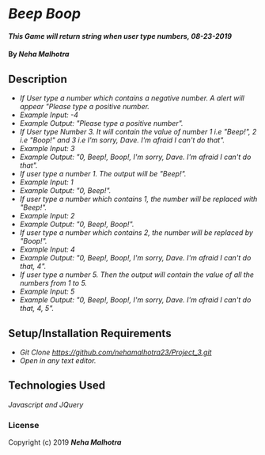 # _Beep Boop_

#### _This Game will return string when user type numbers, 08-23-2019_

#### By _*Neha Malhotra*_

## Description
* _If User type a number which contains a negative number. A alert will appear "Please type a positive number._
* _Example Input: -4_
* _Example Output: "Please type a positive number"._
* _If User type Number 3. It will contain the value of number 1 i.e "Beep!", 2 i.e "Boop!" and 3 i.e I'm sorry, Dave. I'm afraid I can't do that"._
* _Example Input: 3_
* _Example Output: "0, Beep!, Boop!, I'm sorry, Dave. I'm afraid I can't do that"._
* _If user type a number 1. The output will be "Beep!"._
* _Example Input: 1_
* _Example Output: "0, Beep!"._
* _If user type a number which contains 1, the number will be replaced with "Beep!"._
* _Example Input: 2_
* _Example Output: "0, Beep!, Boop!"._
* _If user type a number which contains 2, the number will be replaced by "Boop!"._
* _Example Input: 4_
* _Example Output: "0, Beep!, Boop!, I'm sorry, Dave. I'm afraid I can't do that, 4"._
* _If user type a number 5. Then the output will contain the value of all the numbers from 1 to 5._
* _Example Input: 5_
* _Example Output: "0, Beep!, Boop!, I'm sorry, Dave. I'm afraid I can't do that, 4, 5"._

## Setup/Installation Requirements

* _Git Clone https://github.com/nehamalhotra23/Project_3.git_
* _Open in any text editor._

## Technologies Used

_Javascript and JQuery_

### License

Copyright (c) 2019 **_Neha Malhotra_**
